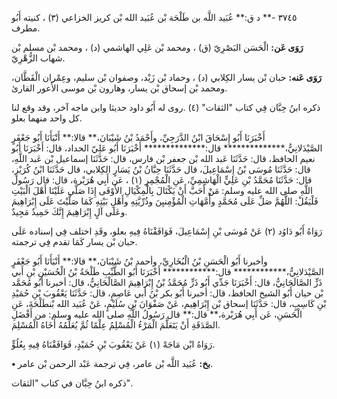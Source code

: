 ٣٧٤٥ -** د ق:** عُبَيد اللَّه بن طَلْحَة بْن عُبَيد الله بْن كريز الخزاعي (٣) ، كنيته أَبُو مطرف.

**رَوَى عَن:** الْحَسَن البَصْرِيّ (ق) ، ومحمد بْن عَلِي الهاشمي (د) ، ومحمد بْن مسلم بْن شهاب الزُّهْرِيّ.

**رَوَى عَنه:** حبان بْن يسار الكِلابي (د) ، وحماد بْن زَيْد، وصفوان بْن سليم، وعِمْران الْقَطَّان، ومحمد بْن إسحاق بْن يسار، وهارون بْن موسى الأَعور القارئ.

ذكره ابنُ حِبَّان فِي كتاب "الثقات" (٤) .روى له أَبُو داود حديثا وابن ماجه آخر، وقد وقع لنا كل واحد منهما بعلو.

أَخْبَرَنَا أَبُو إِسْحَاقَ ابْنُ الدَّرَجِيِّ، وأَحْمَدُ بْنُ شَيْبَانَ،** قالا:** أَنْبَأَنَا أَبُو جَعْفَرٍ الصَّيْدَلانِيُّ،************** قال:************** أَخْبَرَنَا أَبُو عَلِيّ الحداد، قال: أَخْبَرَنَا أَبُو نعيم الحافظ، قال: حَدَّثَنَا عَبد الله بْن جعفر بْن فارس، قال: حَدَّثَنَا إسماعيل بْن عَبد اللَّهِ، قال: حَدَّثَنَا مُوسَى بْنُ إِسْمَاعِيلَ، قال حَدَّثَنَا حِبَّانُ بْنُ يَسَارٍ الكِلابي، قال حَدَّثَنَا ابْنُ كُرَيْزٍ، قال: حَدَّثَنَا مُحَمَّدُ بْنِ عَلِيٍّ الْهَاشِمِيِّ، عَنِ الْمُجْمِرِ (١) ، عَن أَبِي هُرَيْرة، قال: قال رَسُول اللَّهِ صلى الله عليه وسلم: مَنْ أَحَبَّ أَنْ يَكْتَالَ بِالْمِكْيَالِ الأَوْفَى إِذَا صَلَّى عَلَيْنَا أَهْلَ الْبَيْتِ فَلْيَقُلْ: اللَّهُمَّ صَلِّ عَلَى مُحَمَّدٍ وأُمَّهَاتِ الْمُؤْمِنيِنَ وذُرِّيَّتِهِ وأَهْلِ بَيْتِهِ كَمَا صَلَّيْتَ عَلَى إِبْرَاهِيمَ وعَلَى آلٍ إِبْرَاهِيمَ إِنَّكَ حَمِيدٌ مَجِيدٌ.

رَوَاهُ أَبُو دَاوُد (٢) عَنْ مُوسَى بْنِ إِسْمَاعِيلَ، فَوَافَقْنَاهُ فِيهِ بعلو، وقَدِ اختلف فِي إسناده عَلَى حبان بْن يسار كَمَا تقدم فِي ترجمته.

وأخبرنا أَبُو الْحَسَنِ بْنُ الْبُخَارِيِّ، وأحمد بْنُ شَيْبَانَ،** قالا:** أَنْبَأَنَا أَبُو جَعْفَرٍ الصَّيْدَلانِيُّ،************ قال:************ أَخْبَرَنَا أَبُو الطَّيِّبِ طَلْحَةُ بْنُ الْحُسَيْنِ بْنِ أَبي ذَرٍّ الصَّالَحَانِيُّ، قال: أَخْبَرَنَا جَدِّي أَبُو ذَرٍّ مُحَمَّدُ بْنُ إِبْرَاهِيمَ الصَّالْحَانِيُّ، قال: أخبرنا أَبُو مُحَمَّد بْن حيان أَبُو الشيخ الحافظ، قال: أخبرنا أَبُو بكر بْنُ أَبي عَاصِمٍ، قال: حَدَّثَنَا يَعْقُوبَ بْنِ حُمَيْدِ بْنِ كَاسِبٍ، قال: حَدَّثَنَا إسحاق بْن إِبْرَاهِيم، عَنْ صَفْوَانَ بْنِ سُلَيْمٍ، عَنْ عُبَيد الله بْنطَلْحَةَ، عَنِ الْحَسَنِ، عَن أَبِي هُرَيْرة،** قال:** قال رَسُولُ اللَّهِ صلى الله عليه وسلم: من أَفْضَلِ الصَّدَقَةِ أَنْ يَتَعَلَّمَ الْمَرْءُ الْمُسْلِمُ عِلْمًا ثُمَّ يُعَلِّمُهُ أَخَاهُ الْمُسْلِمَ.

رَوَاهُ ابْن مَاجَهْ (١) عَنْ يَعْقُوبَ بْنِ حُمَيْدٍ، فَوَافَقْنَاهُ فِيهِ بِعُلُوٍّ.

**• بخ:** عُبَيد اللَّه بْن عامر، فِي ترجمة عَبْد الرحمن بْن عامر.

ذكره ابنُ حِبَّان في كتاب "الثقات".